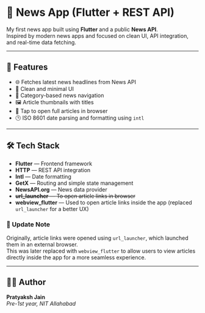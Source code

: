 # 📰 News App (Flutter + REST API)

My first news app built using **Flutter** and a public **News API**.  
Inspired by modern news apps and focused on clean UI, API integration, and real-time data fetching.

---

## 🚀 Features

- 🌐 Fetches latest news headlines from News API
- 📄 Clean and minimal UI
- 🧭 Category-based news navigation
- 🖼️ Article thumbnails with titles
- 🔗 Tap to open full articles in browser
- 🕒 ISO 8601 date parsing and formatting using `intl`

---

## 🛠️ Tech Stack

- **Flutter** — Frontend framework  
- **HTTP** — REST API integration  
- **Intl** — Date formatting  
- **GetX** — Routing and simple state management  
- **NewsAPI.org** — News data provider  
- ~~**url_launcher** — To open article links in browser~~  
- **webview_flutter** — Used to open article links inside the app (replaced `url_launcher` for a better UX)

### 🔄 Update Note

Originally, article links were opened using `url_launcher`, which launched them in an external browser.  
This was later replaced with `webview_flutter` to allow users to view articles directly inside the app for a more seamless experience.

---

## 👨‍💻 Author

**Pratyaksh Jain**  
_Pre-1st year, NIT Allahabad_
